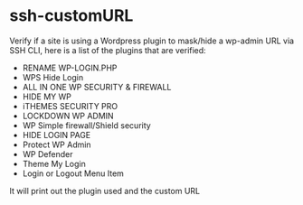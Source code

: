# ssh-customURL


Verify if a site is using a Wordpress plugin to mask/hide a wp-admin URL via SSH CLI, here is a list of the plugins that are verified:

- RENAME WP-LOGIN.PHP
- WPS Hide Login
- ALL IN ONE WP SECURITY & FIREWALL
- HIDE MY WP
- iTHEMES SECURITY PRO
- LOCKDOWN WP ADMIN
- WP Simple firewall/Shield security
- HIDE LOGIN PAGE
- Protect WP Admin
- WP Defender
- Theme My Login
- Login or Logout Menu Item


It will print out the plugin used and the custom URL
